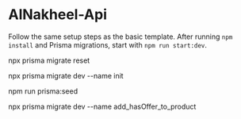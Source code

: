 # AlNakheel-Api
Follow the same setup steps as the basic template. After running `npm install` and Prisma migrations, start with `npm run start:dev`.



npx prisma migrate reset

npx prisma migrate dev --name init

npm run prisma:seed


npx prisma migrate dev --name add_hasOffer_to_product

